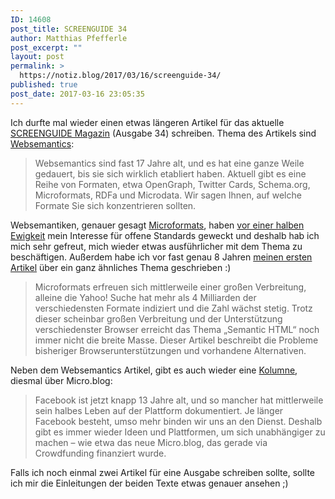 ```yaml
---
ID: 14608
post_title: SCREENGUIDE 34
author: Matthias Pfefferle
post_excerpt: ""
layout: post
permalink: >
  https://notiz.blog/2017/03/16/screenguide-34/
published: true
post_date: 2017-03-16 23:05:35
---
```

Ich durfte mal wieder einen etwas längeren Artikel für das aktuelle <a href="http://screengui.de/34">SCREENGUIDE Magazin</a> (Ausgabe 34) schreiben. Thema des Artikels sind <a href="http://screengui.de/34/websemantics"> Websemantics</a>:

<blockquote>Websemantics sind fast 17 Jahre alt, und es hat eine ganze Weile gedauert, bis sie sich wirklich etabliert haben. Aktuell gibt es eine Reihe von Formaten, etwa OpenGraph, Twitter Cards, Schema.org, Microformats, RDFa und Microdata. Wir sagen Ihnen, auf welche Formate Sie sich konzentrieren sollten.</blockquote>

Websemantiken, genauer gesagt <a href="http://microformats.org">Microformats</a>, haben <a href="https://notiz.blog/2015/12/07/10-jahre-notizblog/">vor einer halben Ewigkeit</a> mein Interesse für offene Standards geweckt und deshalb hab ich mich sehr gefreut, mich wieder etwas ausführlicher mit dem Thema zu beschäftigen. Außerdem habe ich vor fast genau 8 Jahren <a href="https://notiz.blog/2009/03/27/webstandards-magazin-und-microformats/">meinen ersten Artikel</a> über ein ganz ähnliches Thema geschrieben :)

<blockquote>Microformats erfreuen sich mittlerweile einer großen Verbreitung, alleine die Yahoo! Suche hat mehr als 4 Milliarden der verschiedensten Formate indiziert und die Zahl wächst stetig. Trotz dieser scheinbar großen Verbreitung und der Unterstützung verschiedenster Browser erreicht das Thema „Semantic HTML“ noch immer nicht die breite Masse. Dieser Artikel beschreibt die Probleme bisheriger Browserunterstützungen und vorhandene Alternativen.</blockquote>

Neben dem Websemantics Artikel, gibt es auch wieder eine <a href="http://screengui.de/34/openweb">Kolumne</a>, diesmal über Micro.blog:

<blockquote>Facebook ist jetzt knapp 13 Jahre alt, und so mancher hat mittlerweile sein halbes Leben auf der Plattform dokumentiert. Je länger Facebook besteht, umso mehr binden wir uns an den Dienst. Deshalb gibt es immer wieder Ideen und Plattformen, um sich unabhängiger zu machen – wie etwa das neue Micro.blog, das gerade via Crowdfunding finanziert wurde.</blockquote>

Falls ich noch einmal zwei Artikel für eine Ausgabe schreiben sollte, sollte ich mir die Einleitungen der beiden Texte etwas genauer ansehen ;)